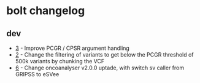 # bolt changelog

## dev

- [3](https://github.com/scwatts/bolt/pull/3) - Improve PCGR / CPSR argument handling
- [2](https://github.com/scwatts/bolt/pull/2) - Change the filtering of variants to get below the PCGR threshold of 500k variants by chunking the VCF
- [6](https://github.com/umccr/bolt/pull/6) - Change oncoanalyser v2.0.0 uptade, with switch sv caller from GRIPSS to eSVee
